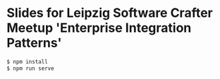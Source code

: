 # Slides for Leipzig Software Crafter Meetup 'Enterprise Integration Patterns'

```bash
$ npm install
$ npm run serve
```
